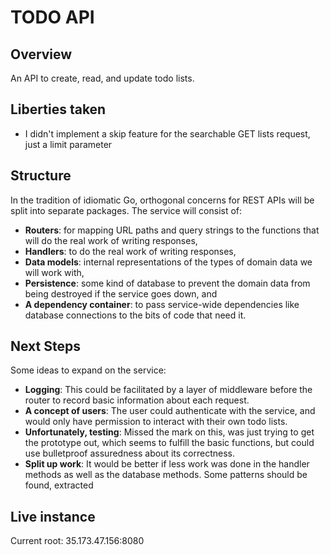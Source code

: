 # TODO API

## Overview

An API to create, read, and update todo lists.

## Liberties taken

- I didn't implement a skip feature for the searchable GET lists request, just a limit parameter

## Structure

In the tradition of idiomatic Go, orthogonal concerns for REST APIs will be split into separate packages. The service will consist of:

- **Routers**: for mapping URL paths and query strings to the functions that will do the real work of writing responses,
- **Handlers**: to do the real work of writing responses,
- **Data models**: internal representations of the types of domain data we will work with,
- **Persistence**: some kind of database to prevent the domain data from being destroyed if the service goes down, and
- **A dependency container**: to pass service-wide dependencies like database connections to the bits of code that need it.

## Next Steps

Some ideas to expand on the service:

- **Logging**: This could be facilitated by a layer of middleware before the router to record basic information about each request.
- **A concept of users**: The user could authenticate with the service, and would only have permission to interact with their own todo lists.
- **Unfortunately, testing**: Missed the mark on this, was just trying to get the prototype out, which seems to fulfill the basic functions, but could use bulletproof assuredness about its correctness.
- **Split up work**: It would be better if less work was done in the handler methods as well as the database methods. Some patterns should be found, extracted

## Live instance
Current root: 35.173.47.156:8080
